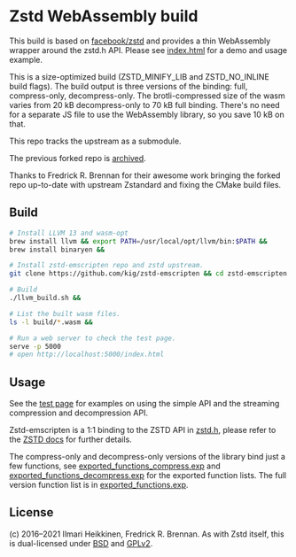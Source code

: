 # Zstd WebAssembly build

This build is based on [facebook/zstd](https://github.com/facebook/zstd) and provides a thin WebAssembly wrapper around the zstd.h API. Please see [index.html](https://kig.github.io/zstd-emscripten/) for a demo and usage example.

This is a size-optimized build (ZSTD_MINIFY_LIB and ZSTD_NO_INLINE build flags). The build output is three versions of the binding: full, compress-only, decompress-only. The brotli-compressed size of the wasm varies from 20 kB decompress-only to 70 kB full binding. There's no need for a separate JS file to use the WebAssembly library, so you save 10 kB on that.

This repo tracks the upstream as a submodule. 

The previous forked repo is [archived](https://github.com/kig/zstd-emscripten-archived/).

Thanks to Fredrick R. Brennan for their awesome work bringing the forked repo up-to-date with upstream Zstandard and fixing the CMake build files.

## Build

```bash
# Install LLVM 13 and wasm-opt
brew install llvm && export PATH=/usr/local/opt/llvm/bin:$PATH &&
brew install binaryen &&

# Install zstd-emscripten repo and zstd upstream.
git clone https://github.com/kig/zstd-emscripten && cd zstd-emscripten && git checkout llvm-build && git submodule update --init &&

# Build
./llvm_build.sh &&

# List the built wasm files.
ls -l build/*.wasm &&

# Run a web server to check the test page.
serve -p 5000
# open http://localhost:5000/index.html
```

## Usage

See the [test page](index.html) for examples on using the simple API and the streaming compression and decompression API.

Zstd-emscripten is a 1:1 binding to the ZSTD API in [zstd.h](https://github.com/facebook/zstd/blob/dev/lib/zstd.h), please refer to the [ZSTD docs](http://facebook.github.io/zstd/zstd_manual.html) for further details.

The compress-only and decompress-only versions of the library bind just a few functions, see [exported_functions_compress.exp](exported_functions_compress.exp) and [exported_functions_decompress.exp](exported_functions_decompress.exp) for the exported function lists. The full version function list is in [exported_functions.exp](exported_functions.exp).

## License

(c) 2016–2021 Ilmari Heikkinen, Fredrick R. Brennan. As with Zstd itself, this is dual-licensed under [BSD](LICENSE) and [GPLv2](COPYING).

